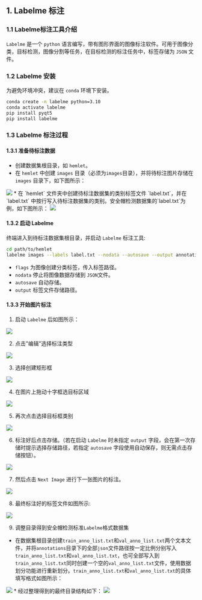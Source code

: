 ## 1. Labelme 标注

### 1.1 Labelme标注工具介绍
`Labelme` 是一个 `python` 语言编写，带有图形界面的图像标注软件。可用于图像分类，目标检测，图像分割等任务，在目标检测的标注任务中，标签存储为 `JSON` 文件。

### 1.2 Labelme 安装
为避免环境冲突，建议在 `conda` 环境下安装。

```bash
conda create -n labelme python=3.10
conda activate labelme
pip install pyqt5
pip install labelme
```

### 1.3 Labelme 标注过程
#### 1.3.1 准备待标注数据
* 创建数据集根目录，如 `hemlet`。
* 在 `hemlet` 中创建 `images` 目录（必须为`images`目录），并将待标注图片存储在 `images` 目录下，如下图所示：

<img src="https://raw.githubusercontent.com/cuicheng01/PaddleX_doc_images/main/images/data_prepare/obeject_detection/01.png">
* 在 `hemlet` 文件夹中创建待标注数据集的类别标签文件 `label.txt`，并在 `label.txt` 中按行写入待标注数据集的类别。安全帽检测数据集的`label.txt`为例，如下图所示：

<img src="https://raw.githubusercontent.com/cuicheng01/PaddleX_doc_images/main/images/data_prepare/obeject_detection/02.png">

#### 1.3.2 启动 Labelme
终端进入到待标注数据集根目录，并启动 `Labelme` 标注工具:
```bash
cd path/to/hemlet
labelme images --labels label.txt --nodata --autosave --output annotations
```
* `flags` 为图像创建分类标签，传入标签路径。
* `nodata` 停止将图像数据存储到 `JSON`文件。
* `autosave` 自动存储。
* `output` 标签文件存储路径。

#### 1.3.3 开始图片标注
1. 启动 `Labelme` 后如图所示：

<img src="https://raw.githubusercontent.com/cuicheng01/PaddleX_doc_images/main/images/data_prepare/obeject_detection/03.png">

2. 点击"编辑"选择标注类型

<img src="https://raw.githubusercontent.com/cuicheng01/PaddleX_doc_images/main/images/data_prepare/obeject_detection/04.png">

3. 选择创建矩形框

<img src="https://raw.githubusercontent.com/cuicheng01/PaddleX_doc_images/main/images/data_prepare/obeject_detection/05.png">

4. 在图片上拖动十字框选目标区域

<img src="https://raw.githubusercontent.com/cuicheng01/PaddleX_doc_images/main/images/data_prepare/obeject_detection/06.png">

5. 再次点击选择目标框类别

<img src="https://raw.githubusercontent.com/cuicheng01/PaddleX_doc_images/main/images/data_prepare/obeject_detection/07.png">

6. 标注好后点击存储。（若在启动 `Labelme` 时未指定 `output` 字段，会在第一次存储时提示选择存储路径，若指定 `autosave` 字段使用自动保存，则无需点击存储按钮）。

<img src="https://raw.githubusercontent.com/cuicheng01/PaddleX_doc_images/main/images/data_prepare/image_classification/05.png">

7. 然后点击 `Next Image` 进行下一张图片的标注。

<img src="https://raw.githubusercontent.com/cuicheng01/PaddleX_doc_images/main/images/data_prepare/image_classification/06.png">

8. 最终标注好的标签文件如图所示:

<img src="https://raw.githubusercontent.com/cuicheng01/PaddleX_doc_images/main/images/data_prepare/obeject_detection/08.png">

9. 调整目录得到安全帽检测标准`Labelme`格式数据集
  *  在数据集根目录创建`train_anno_list.txt`和`val_anno_list.txt`两个文本文件，并将`annotations`目录下的全部`json`文件路径按一定比例分别写入`train_anno_list.txt`和`val_anno_list.txt`，也可全部写入到`train_anno_list.txt`同时创建一个空的`val_anno_list.txt`文件，使用数据划分功能进行重新划分。`train_anno_list.txt`和`val_anno_list.txt`的具体填写格式如图所示：

  <img src="https://raw.githubusercontent.com/cuicheng01/PaddleX_doc_images/main/images/data_prepare/obeject_detection/09.png">
  * 经过整理得到的最终目录结构如下：

  <img src="https://raw.githubusercontent.com/cuicheng01/PaddleX_doc_images/main/images/data_prepare/obeject_detection/10.png">
